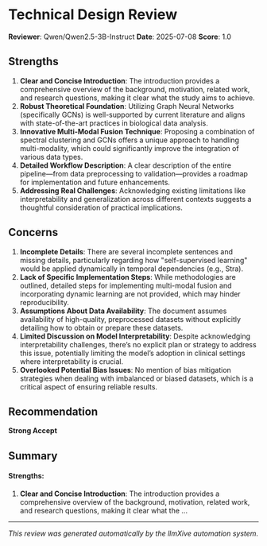 # Technical Design Review

**Reviewer**: Qwen/Qwen2.5-3B-Instruct
**Date**: 2025-07-08
**Score**: 1.0

## Strengths
1. **Clear and Concise Introduction**: The introduction provides a comprehensive overview of the background, motivation, related work, and research questions, making it clear what the study aims to achieve.
2. **Robust Theoretical Foundation**: Utilizing Graph Neural Networks (specifically GCNs) is well-supported by current literature and aligns with state-of-the-art practices in biological data analysis.
3. **Innovative Multi-Modal Fusion Technique**: Proposing a combination of spectral clustering and GCNs offers a unique approach to handling multi-modality, which could significantly improve the integration of various data types.
4. **Detailed Workflow Description**: A clear description of the entire pipeline—from data preprocessing to validation—provides a roadmap for implementation and future enhancements.
5. **Addressing Real Challenges**: Acknowledging existing limitations like interpretability and generalization across different contexts suggests a thoughtful consideration of practical implications.

## Concerns
1. **Incomplete Details**: There are several incomplete sentences and missing details, particularly regarding how "self-supervised learning" would be applied dynamically in temporal dependencies (e.g., Stra).
2. **Lack of Specific Implementation Steps**: While methodologies are outlined, detailed steps for implementing multi-modal fusion and incorporating dynamic learning are not provided, which may hinder reproducibility.
3. **Assumptions About Data Availability**: The document assumes availability of high-quality, preprocessed datasets without explicitly detailing how to obtain or prepare these datasets.
4. **Limited Discussion on Model Interpretability**: Despite acknowledging interpretability challenges, there’s no explicit plan or strategy to address this issue, potentially limiting the model’s adoption in clinical settings where interpretability is crucial.
5. **Overlooked Potential Bias Issues**: No mention of bias mitigation strategies when dealing with imbalanced or biased datasets, which is a critical aspect of ensuring reliable results.

## Recommendation
**Strong Accept**

## Summary
#### Strengths:
1. **Clear and Concise Introduction**: The introduction provides a comprehensive overview of the background, motivation, related work, and research questions, making it clear what the ...

---
*This review was generated automatically by the llmXive automation system.*